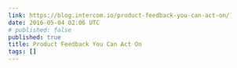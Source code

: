 ```yaml
---
link: https://blog.intercom.io/product-feedback-you-can-act-on/
date: 2016-05-04 02:06 UTC
# published: false
published: true
title: Product Feedback You Can Act On
tags: []
---
```



